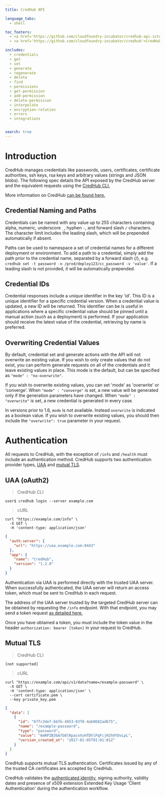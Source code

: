 ```yaml
---
title: CredHub API

language_tabs:
  - shell

toc_footers:
  - <a href='https://github.com/cloudfoundry-incubator/credhub-api-site'>API Docs Source</a>
  - <a href='https://github.com/cloudfoundry-incubator/credhub'>CredHub Source</a>

includes:
  - credentials
  - get
  - set
  - generate
  - regenerate
  - delete
  - find
  - permissions
  - get-permission
  - add-permission
  - delete-permission
  - interpolate
  - encryption-rotation
  - errors
  - integrations


search: true
---
```


# Introduction

CredHub manages credentials like passwords, users, certificates, certificate authorities, ssh keys, rsa keys and arbitrary values (strings and JSON blobs). The following spec details the API exposed by the CredHub server and the equivalent requests using the [CredHub CLI.](https://github.com/cloudfoundry-incubator/credhub-cli)

More information on CredHub [can be found here.](https://github.com/cloudfoundry-incubator/credhub)

## Credential Naming and Paths

Credentials can be named with any value up to 255 characters containing alpha, numeric, underscore `_`, hyphen `-`, and forward slash `/` characters. The character limit includes the leading slash, which will be prepended automatically if absent.

Paths can be used to namespace a set of credential names for a different deployment or environment. To add a path to a credential, simply add the path prior to the credential name, separated by a forward slash (/), e.g. `credhub set -t password -n /prod/deploy123/cc_password -v 'value'`. If a leading slash is not provided, it will be automatically prepended.

## Credential IDs

Credential responses include a unique identifier in the key 'id'. This ID is a unique identifier for a specific credential version. When a credential value is updated, a new ID will be returned. This identifier can be is useful in applications where a specific credential value should be pinned until a manual action (such as a deployment) is performed. If your application should receive the latest value of the credential, retrieving by name is preferred.

## Overwriting Credential Values

By default, credential set and generate actions with the API will not overwrite an existing value. If you wish to only create values that do not exist, you can perform generate requests on all of the credentials and it leave existing values in place. This mode is the default, but can be specified as `"mode" : "no-overwrite"`.

If you wish to overwrite existing values, you can set 'mode' as 'overwrite' or 'converge'.  When `"mode" : "converge"` is set, a new value will be generated only if the generation parameters have changed.  When `"mode" : "overwrite"` is set, a new credential is generated in every case.

In versions prior to 1.6, `mode` is not available. Instead `overwrite` is indicated as a boolean value. If you wish to overwrite existing values, you should then include the `"overwrite": true` parameter in your request.
# Authentication

All requests to CredHub, with the exception of `/info` and `/health` must include an authentication method. CredHub supports two authentication provider types, [UAA][1] and [mutual TLS][2].

[1]:https://github.com/cloudfoundry/uaa
[2]:https://github.com/cloudfoundry-incubator/credhub/blob/master/docs/mutual-tls.md

## UAA (oAuth2)

> CredHub CLI

```shell
user$ credhub login --server example.com
```

> cURL

```shell
curl "https://example.com/info" \
  -X GET \
  -H 'content-type: application/json'
```

```json
{
  "auth-server": {
    "url": "https://uaa.example.com:8443"
  },
  "app": {
    "name": "CredHub",
    "version": "1.2.0"
  }
}
```

Authentication via UAA is performed directly with the trusted UAA server. When successfully authenticated, the UAA server will return an access token, which must be sent to CredHub in each request.

The address of the UAA server trusted by the targeted CredHub server can be obtained by requesting the `/info` endpoint. With that endpoint, you may send a token request [as detailed here.](https://docs.cloudfoundry.org/api/uaa/#password-grant)

Once you have obtained a token, you must include the token value in the header `authorization: bearer [token]` in your request to CredHub.

## Mutual TLS

> CredHub CLI

```shell
[not supported]
```

> cURL

```shell
curl "https://example.com/api/v1/data?name=/example-password" \
  -X GET \
  -H 'content-type: application/json' \
  --cert certificate.pem \
  --key private_key.pem
```

```json
{
  "data": [
    {
      "id": "67fc3def-bbfb-4953-83f8-4ab0682ad675",
      "name": "/example-password",
      "type": "password",
      "value": "6mRPZB3bAfb8lRpacnXsHfDhlPqFcjH2h9YDvLpL",
      "version_created_at": "2017-01-05T01:01:01Z"
    }
  ]
}
```

CredHub supports mutual TLS authentication. Certificates issued by any of the trusted CA certificates are accepted by CredHub.

CredHub validates the [authenticated identity][3], signing authority, validity dates and presence of x509 extension Extended Key Usage 'Client Authentication' during the authentication workflow.

[3]:https://github.com/cloudfoundry-incubator/credhub/blob/master/docs/authentication-identities.md
